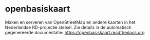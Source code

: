 openbasiskaart
==============

Maken en serveren van OpenStreetMap en andere kaarten in het Nederlandse RD-projectie stelsel.
Zie details in de automatisch gegenereerde documentatie: https://openbasiskaart.readthedocs.org
